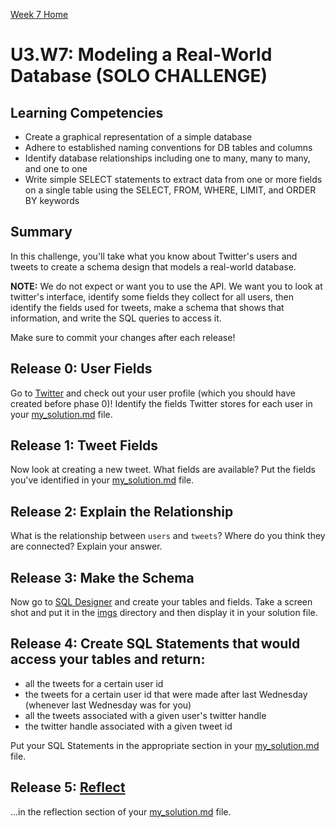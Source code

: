 [Week 7 Home](../)

# U3.W7: Modeling a Real-World Database (SOLO CHALLENGE)

## Learning Competencies
- Create a graphical representation of a simple database
- Adhere to established naming conventions for DB tables and columns
- Identify database relationships including one to many, many to many, and one to one
- Write simple SELECT statements to extract data from one or more fields on a single table using the SELECT, FROM, WHERE, LIMIT, and ORDER BY keywords


## Summary
In this challenge, you'll take what you know about Twitter's users and tweets to create a schema design that models a real-world database. 

**NOTE:** We do not expect or want you to use the API. We want you to look at twitter's interface, identify some fields they collect for all users, then identify the fields used for tweets, make a schema that shows that information, and write the SQL queries to access it. 

Make sure to commit your changes after each release!

## Release 0: User Fields
Go to [Twitter](https://twitter.com/) and check out your user profile (which you should have created before phase 0)! Identify the fields Twitter stores for each user in your [my_solution.md](my_solution.md) file.

## Release 1: Tweet Fields
Now look at creating a new tweet. What fields are available? Put the fields you've identified in your [my_solution.md](my_solution.md) file.

## Release 2: Explain the Relationship
What is the relationship between `users` and `tweets`? Where do you think they are connected? Explain your answer. 

## Release 3: Make the Schema
Now go to [SQL Designer](http://socrates.devbootcamp.com/sql) and create your tables and fields. Take a screen shot and put it in the [imgs](../imgs) directory and then display it in your solution file.

## Release 4: Create SQL Statements that would access your tables and return:
- all the tweets for a certain user id
- the tweets for a certain user id that were made after last Wednesday (whenever last Wednesday was for you)
- all the tweets associated with a given user's twitter handle
- the twitter handle associated with a given tweet id 

Put your SQL Statements in the appropriate section in your [my_solution.md](my_solution.md) file.

## Release 5: [Reflect](https://github.com/Devbootcamp/phase_0_handbook/blob/master/coding-references/reflection-guidelines.md) 
...in the reflection section of your [my_solution.md](my_solution.md) file. 


